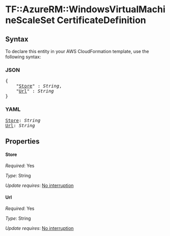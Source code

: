 # TF::AzureRM::WindowsVirtualMachineScaleSet CertificateDefinition

## Syntax

To declare this entity in your AWS CloudFormation template, use the following syntax:

### JSON

<pre>
{
    "<a href="#store" title="Store">Store</a>" : <i>String</i>,
    "<a href="#url" title="Url">Url</a>" : <i>String</i>
}
</pre>

### YAML

<pre>
<a href="#store" title="Store">Store</a>: <i>String</i>
<a href="#url" title="Url">Url</a>: <i>String</i>
</pre>

## Properties

#### Store

_Required_: Yes

_Type_: String

_Update requires_: [No interruption](https://docs.aws.amazon.com/AWSCloudFormation/latest/UserGuide/using-cfn-updating-stacks-update-behaviors.html#update-no-interrupt)

#### Url

_Required_: Yes

_Type_: String

_Update requires_: [No interruption](https://docs.aws.amazon.com/AWSCloudFormation/latest/UserGuide/using-cfn-updating-stacks-update-behaviors.html#update-no-interrupt)

